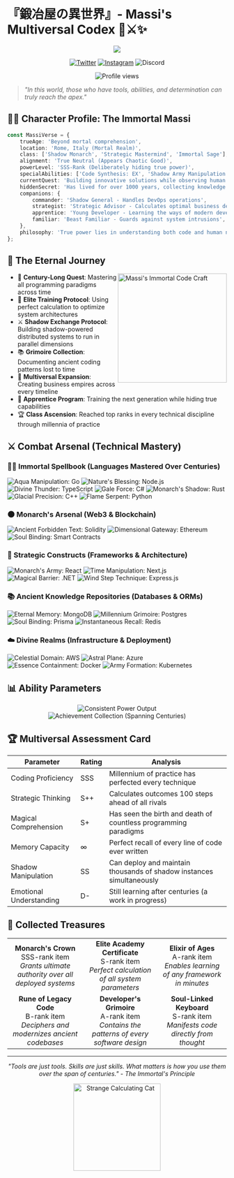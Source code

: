 # 『鍛冶屋の異世界』- Massi's Multiversal Codex 🌸⚔️✨

<p align="center">
  <img src="https://readme-typing-svg.herokuapp.com/?lines=S-Rank+Developer+by+day;Immortal+Mage+by+night;Strategic+Mastermind+in+training;Dimensional+Entrepreneur&font=Fira%20Code&center=true&width=440&height=45&color=9D72FF&vCenter=true&size=22">
</p>

<div align="center">

[![Twitter](https://img.shields.io/badge/Twitter-%231DA1F2.svg?logo=Twitter&logoColor=white&style=for-the-badge)](https://twitter.com/@MrMassi24)
[![Instagram](https://img.shields.io/badge/Instagram-%23E4405F.svg?logo=Instagram&logoColor=white&style=for-the-badge)](https://instagram.com/valerio_massimiani)
![Discord](https://img.shields.io/badge/Discord-massi__24-7289DA?style=for-the-badge&logo=discord&logoColor=white)

</div>

<div align="center">
  <img src="https://komarev.com/ghpvc/?username=MrMassi24&label=Souls+Encountered&color=9D72FF&style=flat-square" alt="Profile views"/>
</div>

> _"In this world, those who have tools, abilities, and determination can truly reach the apex."_

## 🧙‍♂️ Character Profile: The Immortal Massi

```typescript
const MassiVerse = {
    trueAge: 'Beyond mortal comprehension',
    location: 'Rome, Italy (Mortal Realm)',
    class: ['Shadow Monarch', 'Strategic Mastermind', 'Immortal Sage'],
    alignment: 'True Neutral (Appears Chaotic Good)',
    powerLevel: 'SSS-Rank (Deliberately hiding true power)',
    specialAbilities: ['Code Synthesis: EX', 'Shadow Army Manipulation', 'Perfect Memory Recall', 'Psychological Analysis: S++', 'Ancient Magic Understanding'],
    currentQuest: 'Building innovative solutions while observing human evolution over centuries',
    hiddenSecret: 'Has lived for over 1000 years, collecting knowledge of all programming languages ever created',
    companions: {
        commander: 'Shadow General - Handles DevOps operations',
        strategist: 'Strategic Advisor - Calculates optimal business decisions',
        apprentice: 'Young Developer - Learning the ways of modern development',
        familiar: 'Beast Familiar - Guards against system intrusions',
    },
    philosophy: 'True power lies in understanding both code and human nature over centuries of observation',
};
```



## 📜 The Eternal Journey

<img align="right" alt="Massi's Immortal Code Craft" width="250" src="https://i.imgur.com/LVlVta7.gif">

-   🔮 **Century-Long Quest**: Mastering all programming paradigms across time
-   🧠 **Elite Training Protocol**: Using perfect calculation to optimize system architectures
-   ⚔️ **Shadow Exchange Protocol**: Building shadow-powered distributed systems to run in parallel dimensions
-   📚 **Grimoire Collection**: Documenting ancient coding patterns lost to time
-   💼 **Multiversal Expansion**: Creating business empires across every timeline
-   🌱 **Apprentice Program**: Training the next generation while hiding true capabilities
-   🏆 **Class Ascension**: Reached top ranks in every technical discipline through millennia of practice

## ⚔️ Combat Arsenal (Technical Mastery)

### 🧙‍♂️ Immortal Spellbook (Languages Mastered Over Centuries)

<div align="left">
  <img src="https://img.shields.io/badge/go-%2300ADD8.svg?style=for-the-badge&logo=go&logoColor=white" alt="Aqua Manipulation: Go" />
  <img src="https://img.shields.io/badge/node.js-6DA55F?style=for-the-badge&logo=node.js&logoColor=white" alt="Nature's Blessing: Node.js" />
  <img src="https://img.shields.io/badge/typescript-%23007ACC.svg?style=for-the-badge&logo=typescript&logoColor=white" alt="Divine Thunder: TypeScript" />
  <img src="https://img.shields.io/badge/c%23-%23239120.svg?style=for-the-badge&logo=c-sharp&logoColor=white" alt="Gale Force: C#" />
  <img src="https://img.shields.io/badge/rust-%23000000.svg?style=for-the-badge&logo=rust&logoColor=white" alt="Monarch's Shadow: Rust" />
  <img src="https://img.shields.io/badge/c++-%2300599C.svg?style=for-the-badge&logo=c%2B%2B&logoColor=white" alt="Glacial Precision: C++" />
  <img src="https://img.shields.io/badge/python-3670A0?style=for-the-badge&logo=python&logoColor=ffdd54" alt="Flame Serpent: Python" />
</div>

### 🌑 Monarch's Arsenal (Web3 & Blockchain)

<div align="left">
  <img src="https://img.shields.io/badge/Solidity-%23363636.svg?style=for-the-badge&logo=solidity&logoColor=white" alt="Ancient Forbidden Text: Solidity" />
  <img src="https://img.shields.io/badge/Ethereum-3C3C3D?style=for-the-badge&logo=Ethereum&logoColor=white" alt="Dimensional Gateway: Ethereum" />
  <img src="https://img.shields.io/badge/Smart%20Contracts-FF6A00?style=for-the-badge&logo=ethereum&logoColor=white" alt="Soul Binding: Smart Contracts" />
</div>

### 🏯 Strategic Constructs (Frameworks & Architecture)

<div align="left">
  <img src="https://img.shields.io/badge/react-%2320232a.svg?style=for-the-badge&logo=react&logoColor=%2361DAFB" alt="Monarch's Army: React" />
  <img src="https://img.shields.io/badge/next.js-%23000000.svg?style=for-the-badge&logo=next.js&logoColor=white" alt="Time Manipulation: Next.js" />
  <img src="https://img.shields.io/badge/.NET-5C2D91?style=for-the-badge&logo=.net&logoColor=white" alt="Magical Barrier: .NET" />
  <img src="https://img.shields.io/badge/express.js-%23404d59.svg?style=for-the-badge&logo=express&logoColor=%2361DAFB" alt="Wind Step Technique: Express.js" />
</div>

### 📚 Ancient Knowledge Repositories (Databases & ORMs)

<div align="left">
  <img src="https://img.shields.io/badge/MongoDB-%234ea94b.svg?style=for-the-badge&logo=mongodb&logoColor=white" alt="Eternal Memory: MongoDB" />
  <img src="https://img.shields.io/badge/postgres-%23316192.svg?style=for-the-badge&logo=postgresql&logoColor=white" alt="Millennium Grimoire: Postgres" />
  <img src="https://img.shields.io/badge/Prisma-3982CE?style=for-the-badge&logo=Prisma&logoColor=white" alt="Soul Binding: Prisma" />
  <img src="https://img.shields.io/badge/Redis-%23DD0031.svg?style=for-the-badge&logo=redis&logoColor=white" alt="Instantaneous Recall: Redis" />
</div>

### ☁️ Divine Realms (Infrastructure & Deployment)

<div align="left">
  <img src="https://img.shields.io/badge/AWS-%23FF9900.svg?style=for-the-badge&logo=amazon-aws&logoColor=white" alt="Celestial Domain: AWS" />
  <img src="https://img.shields.io/badge/azure-%230072C6.svg?style=for-the-badge&logo=azure-devops&logoColor=white" alt="Astral Plane: Azure" />
  <img src="https://img.shields.io/badge/docker-%230db7ed.svg?style=for-the-badge&logo=docker&logoColor=white" alt="Essence Containment: Docker" />
  <img src="https://img.shields.io/badge/kubernetes-%23326ce5.svg?style=for-the-badge&logo=kubernetes&logoColor=white" alt="Army Formation: Kubernetes" />
</div>

## 📊 Ability Parameters

<div align="center">
  <img src="https://github-readme-streak-stats.herokuapp.com/?user=MrMassi24&theme=tokyonight" alt="Consistent Power Output" />
</div>

<div align="center">
  <img src="https://github-profile-trophy.vercel.app/?username=MrMassi24&theme=tokyonight&no-frame=false&no-bg=false&margin-w=4&row=1" alt="Achievement Collection (Spanning Centuries)" />
</div>

## 🏆 Multiversal Assessment Card

| Parameter               | Rating | Analysis                                                             |
| ----------------------- | ------ | -------------------------------------------------------------------- |
| Coding Proficiency      | SSS    | Millennium of practice has perfected every technique                 |
| Strategic Thinking      | S++    | Calculates outcomes 100 steps ahead of all rivals                    |
| Magical Comprehension   | S+     | Has seen the birth and death of countless programming paradigms      |
| Memory Capacity         | ∞      | Perfect recall of every line of code ever written                    |
| Shadow Manipulation     | SS     | Can deploy and maintain thousands of shadow instances simultaneously |
| Emotional Understanding | D-     | Still learning after centuries (a work in progress)                  |

## 💎 Collected Treasures

<div align="center">
  <table>
    <tr>
      <td align="center"><b>Monarch's Crown</b><br/>SSS-rank item<br/><i>Grants ultimate authority over all deployed systems</i></td>
      <td align="center"><b>Elite Academy Certificate</b><br/>S-rank item<br/><i>Perfect calculation of all system parameters</i></td>
      <td align="center"><b>Elixir of Ages</b><br/>A-rank item<br/><i>Enables learning of any framework in minutes</i></td>
    </tr>
    <tr>
      <td align="center"><b>Rune of Legacy Code</b><br/>B-rank item<br/><i>Deciphers and modernizes ancient codebases</i></td>
      <td align="center"><b>Developer's Grimoire</b><br/>A-rank item<br/><i>Contains the patterns of every software design</i></td>
      <td align="center"><b>Soul-Linked Keyboard</b><br/>S-rank item<br/><i>Manifests code directly from thought</i></td>
    </tr>
  </table>
</div>

---

<p align="center">
  <i>"Tools are just tools. Skills are just skills. What matters is how you use them over the span of centuries." - The Immortal's Principle</i>
</p>

<div align="center">
  <img src="https://media.giphy.com/media/T2NINhwlHgOSk/giphy.gif" width="200" alt="Strange Calculating Cat">
</div>

<!-- Coded through the ages with the power of friendship, calculation, and immortal wisdom -->
